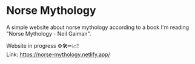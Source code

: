 # Norse Mythology
A simple website about norse mythology according to a book I'm reading "Norse Mythology - Neil Gaiman".

Website in progress ⚙🛠✏📈!<br>
Link: https://norse-mythology.netlify.app/
